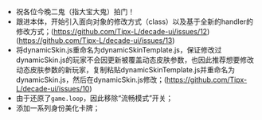 - 祝各位今晚二鬼（指大宝大鬼）拍门！
- 跟进本体，开始引入面向对象的修改方式（class）以及基于全新的handler的修改方式；(https://github.com/Tipx-L/decade-ui/issues/12)
  (https://github.com/Tipx-L/decade-ui/issues/13)
- 将dynamicSkin.js重命名为dynamicSkinTemplate.js，保证修改过dynamicSkin.js的玩家不会因更新被覆盖动态皮肤参数，也因此推荐想要修改动态皮肤参数的新玩家，复制粘贴dynamicSkinTemplate.js并重命名为dynamicSkin.js，然后在dynamicSkin.js修改；(https://github.com/Tipx-L/decade-ui/issues/10)
- 由于还原了`game.loop`，因此移除“流畅模式”开关；
- 添加一系列身份美化卡牌；
